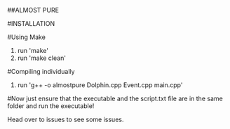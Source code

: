 ##ALMOST PURE

#INSTALLATION

#Using Make

1. run 'make'
2. run 'make clean'

#Compiling individually

1. run 'g++ -o almostpure Dolphin.cpp Event.cpp main.cpp'

#Now just ensure that the executable and the script.txt file are in the same folder and run the executable!

Head over to issues to see some issues.
